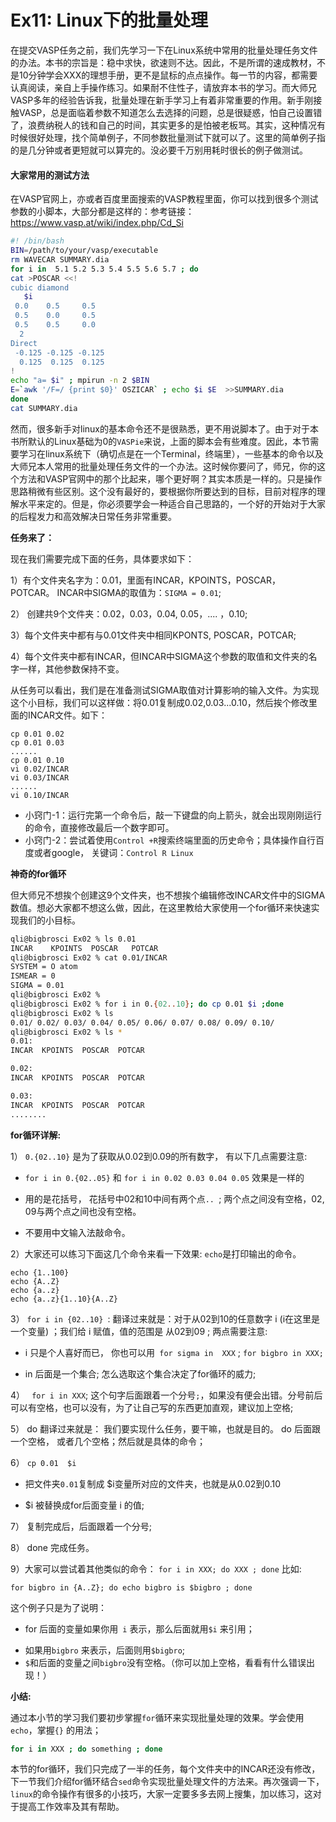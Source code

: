 # Ex11: Linux下的批量处理

在提交VASP任务之前，我们先学习一下在Linux系统中常用的批量处理任务文件的办法。本书的宗旨是：稳中求快，欲速则不达。因此，不是所谓的速成教材，不是10分钟学会XXX的理想手册，更不是鼠标的点点操作。每一节的内容，都需要认真阅读，亲自上手操作练习。如果耐不住性子，请放弃本书的学习。而大师兄VASP多年的经验告诉我，批量处理在新手学习上有着非常重要的作用。新手刚接触VASP，总是面临着参数不知道怎么去选择的问题，总是很疑惑，怕自己设置错了，浪费纳税人的钱和自己的时间，其实更多的是怕被老板骂。其实，这种情况有时候很好处理，找个简单例子，不同参数批量测试下就可以了。这里的简单例子指的是几分钟或者更短就可以算完的。没必要千万别用耗时很长的例子做测试。



#### 大家常用的测试方法

在VASP官网上，亦或者百度里面搜索的VASP教程里面，你可以找到很多个测试参数的小脚本，大部分都是这样的：参考链接：https://www.vasp.at/wiki/index.php/Cd_Si

```bash
#! /bin/bash
BIN=/path/to/your/vasp/executable
rm WAVECAR SUMMARY.dia
for i in  5.1 5.2 5.3 5.4 5.5 5.6 5.7 ; do
cat >POSCAR <<!
cubic diamond
   $i 
 0.0    0.5     0.5
 0.5    0.0     0.5
 0.5    0.5     0.0
  2
Direct
 -0.125 -0.125 -0.125
  0.125  0.125  0.125
!
echo "a= $i" ; mpirun -n 2 $BIN
E=`awk '/F=/ {print $0}' OSZICAR` ; echo $i $E  >>SUMMARY.dia
done
cat SUMMARY.dia
```

然而，很多新手对linux的基本命令还不是很熟悉，更不用说脚本了。由于对于本书所默认的Linux基础为0的`VASPie`来说，上面的脚本会有些难度。因此，本节需要学习在linux系统下（确切点是在一个Terminal，终端里），一些基本的命令以及大师兄本人常用的批量处理任务文件的一个办法。这时候你要问了，师兄，你的这个方法和VASP官网中的那个比起来，哪个更好啊？其实本质是一样的。只是操作思路稍微有些区别。这个没有最好的，要根据你所要达到的目标，目前对程序的理解水平来定的。但是，你必须要学会一种适合自己思路的，一个好的开始对于大家的后程发力和高效解决日常任务非常重要。

**任务来了：**

现在我们需要完成下面的任务，具体要求如下：

1）有个文件夹名字为：0.01，里面有INCAR，KPOINTS，POSCAR， POTCAR。 INCAR中SIGMA的取值为：`SIGMA = 0.01`;

2） 创建共9个文件夹：0.02，0.03，0.04, 0.05，.... ，0.10;

3）每个文件夹中都有与0.01文件夹中相同KPONTS, POSCAR，POTCAR;

4）每个文件夹中都有INCAR，但INCAR中SIGMA这个参数的取值和文件夹的名字一样，其他参数保持不变。

从任务可以看出，我们是在准备测试SIGMA取值对计算影响的输入文件。为实现这个小目标，我们可以这样做：将0.01复制成0.02,0.03...0.10，然后挨个修改里面的INCAR文件。如下：

```
cp 0.01 0.02
cp 0.01 0.03
......
cp 0.01 0.10
vi 0.02/INCAR
vi 0.03/INCAR
......
vi 0.10/INCAR
```

* 小窍门-1：运行完第一个命令后，敲一下键盘的向上箭头，就会出现刚刚运行的命令，直接修改最后一个数字即可。
* 小窍门-2：尝试着使用`Control +R`搜索终端里面的历史命令；具体操作自行百度或者google， 关键词：`Control R Linux`



**神奇的for循环**

但大师兄不想挨个创建这9个文件夹，也不想挨个编辑修改INCAR文件中的SIGMA数值。想必大家都不想这么做，因此，在这里教给大家使用一个for循环来快速实现我们的小目标。



```bash
qli@bigbrosci Ex02 % ls 0.01 
INCAR    KPOINTS  POSCAR   POTCAR
qli@bigbrosci Ex02 % cat 0.01/INCAR 
SYSTEM = O atom 
ISMEAR = 0       
SIGMA = 0.01      
qli@bigbrosci Ex02 %  
qli@bigbrosci Ex02 % for i in 0.{02..10}; do cp 0.01 $i ;done 
qli@bigbrosci Ex02 % ls
0.01/ 0.02/ 0.03/ 0.04/ 0.05/ 0.06/ 0.07/ 0.08/ 0.09/ 0.10/
qli@bigbrosci Ex02 % ls *
0.01:
INCAR  KPOINTS  POSCAR  POTCAR

0.02:
INCAR  KPOINTS  POSCAR  POTCAR

0.03:
INCAR  KPOINTS  POSCAR  POTCAR
........
```

**for循环详解:**

1）  `0.{02..10}` 是为了获取从0.02到0.09的所有数字， 有以下几点需要注意:

* `for i in 0.{02..05}` 和 `for i in 0.02 0.03 0.04 0.05`  效果是一样的

* 用的是花括号， 花括号中02和10中间有两个点` ..  `; 两个点之间没有空格，02, 09与两个点之间也没有空格。

* 不要用中文输入法敲命令。

2）大家还可以练习下面这几个命令来看一下效果:  `echo`是打印输出的命令。

```
echo {1..100} 
echo {A..Z}
echo {a..z}
echo {a..z}{1..10}{A..Z}
```

3） `for i in {02..10} `: 翻译过来就是：对于从02到10的任意数字 i (i在这里是一个变量) ；我们给 i 赋值，值的范围是 从02到09 ; 两点需要注意:

*  i 只是个人喜好而已， 你也可以用` for sigma in  XXX` ; `for bigbro in XXX;  `

* in 后面是一个集合; 怎么选取这个集合决定了for循环的威力;

4） ` for i in XXX`;  这个句字后面跟着一个分号`;`，如果没有便会出错。分号前后可以有空格，也可以没有，为了让自己写的东西更加直观，建议加上空格; 

5） do 翻译过来就是： 我们要实现什么任务，要干嘛，也就是目的。 do 后面跟一个空格， 或者几个空格；然后就是具体的命令；

6） `cp 0.01  $i  `

* 把文件夹`0.01`复制成 $i变量所对应的文件夹，也就是从0.02到0.10

* $i 被替换成for后面变量 i 的值;

7） 复制完成后，后面跟着一个分号;  

8） done 完成任务。

9）大家可以尝试着其他类似的命令： `for i in XXX; do XXX ; done`  比如: 

```
for bigbro in {A..Z}; do echo bigbro is $bigbro ; done
```

这个例子只是为了说明：

+ for 后面的变量如果你用` i` 表示，那么后面就用`$i` 来引用；

- 如果用`bigbro` 来表示，后面则用`$bigbro`; 
- `$`和后面的变量之间`bigbro`没有空格。（你可以加上空格，看看有什么错误出现！）



**小结:**

通过本小节的学习我们要初步掌握`for`循环来实现批量处理的效果。学会使用`echo`，掌握`{}` 的用法；

```bash
for i in XXX ; do something ; done
```

本节的for循环，我们只完成了一半的任务，每个文件夹中的INCAR还没有修改，下一节我们介绍for循环结合`sed`命令实现批量处理文件的方法来。再次强调一下，`linux`的命令操作有很多的小技巧，大家一定要多多去网上搜集，加以练习，这对于提高工作效率及其有帮助。
